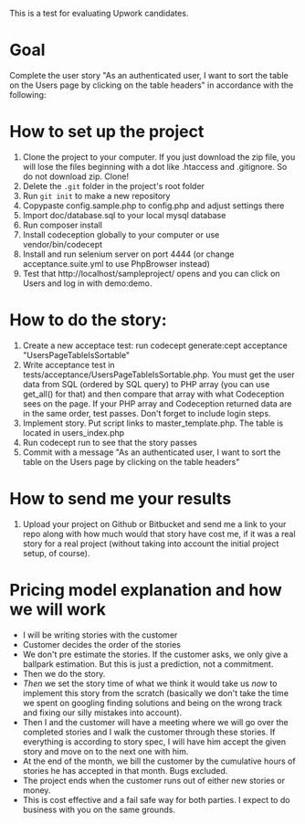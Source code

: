 This is a test for evaluating Upwork candidates.

Goal
===
Complete the user story "As an authenticated user, I want to sort the table on the Users page by clicking on the table headers" in accordance with the following:

How to set up the project
====
1. Clone the project to your computer. If you just download the zip file, you will lose the files beginning with a dot like .htaccess and .gitignore. So do not download zip. Clone!
2. Delete the <code>.git</code> folder in the project's root folder
3. Run <code>git init</code> to make a new repository
4. Copypaste config.sample.php to config.php and adjust settings there
5. Import doc/database.sql to your local mysql database
6. Run composer install
7. Install codeception globally to your computer or use vendor/bin/codecept
8. Install and run selenium server on port 4444 (or change acceptance.suite.yml to use PhpBrowser instead) 
9. Test that http://localhost/sampleproject/ opens and you can click on Users and log in with demo:demo.

How to do the story:
===
1. Create a new acceptace test: run codecept generate:cept acceptance "UsersPageTableIsSortable"
2. Write acceptance test in tests/acceptance/UsersPageTableIsSortable.php. You must get the user data from SQL (ordered by SQL query) to PHP array (you can use get_all() for that) and then compare that array with what Codeception sees on the page. If your PHP array and Codeception returned data are in the same order, test passes. Don't forget to include login steps.
3. Implement story. Put script links to master_template.php. The table is located in users_index.php
4. Run codecept run to see that the story passes
5. Commit with a message "As an authenticated user, I want to sort the table on the Users page by clicking on the table headers"

How to send me your results
===
1. Upload your project on Github or Bitbucket and send me a link to your repo along with how much would that story have cost me, if it was a real story for a real project (without taking into account the initial project setup, of course).

Pricing model explanation and how we will work
===
- I will be writing stories with the customer
- Customer decides the order of the stories
- We don't pre estimate the stories. If the customer asks, we only give a ballpark estimation. But this is just a prediction, not a commitment. 
- Then we do the story. 
- *Then* we set the story time of what we think it would take us *now* to implement this story from the scratch (basically we don't take the time we spent on googling finding solutions and being on the wrong track and fixing our silly mistakes into account). 
- Then I and the customer will have a meeting where we will go over the completed stories and I walk the customer through these stories. If everything is according to story spec, I will have him accept the given story and move on to the next one with him.
- At the end of the month, we bill the customer by the cumulative hours of stories he has accepted in that month. Bugs excluded.
- The project ends when the customer runs out of either new stories or money.
- This is cost effective and a fail safe way for both parties. I expect to do business with you on the same grounds.
